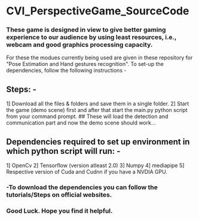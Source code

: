 # CVI_PerspectiveGame_SourceCode
### These game is designed in view to give better gaming experience to our audience by using least resources, i.e., webcam and good graphics processing capacity. 
For these the modues currently being used are given in these repository for "Pose Estimation and Hand gestures recognition". To set-up the dependencies, follow the following instructions -

## Steps: - 
1] Download all the files & folders and save them in a single folder.
2] Start the game (demo scene) first and after that start the main.py python script from your command prompt.
       ## These will load the detection and communication part and now the demo scene should work...

## Dependencies required to set up environment in which python script will run: -
1] OpenCv
2] Tensorflow (version atleast 2.0) 
3] Numpy
4] mediapipe
5] Respective version of Cuda and Cudnn if you have a NVDIA GPU.

### -To download the dependencies you can follow the tutorials/Steps on official websites. 
### Good Luck. Hope you find it helpful.
